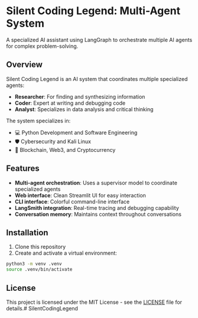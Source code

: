 # Silent Coding Legend: Multi-Agent System

A specialized AI assistant using LangGraph to orchestrate multiple AI agents for complex problem-solving.

## Overview

Silent Coding Legend is an AI system that coordinates multiple specialized agents:

- **Researcher**: For finding and synthesizing information
- **Coder**: Expert at writing and debugging code
- **Analyst**: Specializes in data analysis and critical thinking

The system specializes in:
- 💻 Python Development and Software Engineering
- 🛡️ Cybersecurity and Kali Linux
- 🔗 Blockchain, Web3, and Cryptocurrency

## Features

- **Multi-agent orchestration**: Uses a supervisor model to coordinate specialized agents
- **Web interface**: Clean Streamlit UI for easy interaction
- **CLI interface**: Colorful command-line interface
- **LangSmith integration**: Real-time tracing and debugging capability
- **Conversation memory**: Maintains context throughout conversations

## Installation

1. Clone this repository
2. Create and activate a virtual environment:
```bash
python3 -m venv .venv
source .venv/bin/activate
```

## License

This project is licensed under the MIT License - see the [LICENSE](LICENSE) file for details.# SilentCodingLegend
